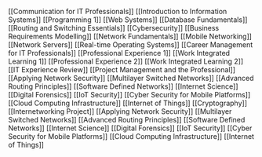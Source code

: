                                                                                                                                                                                                                                                                                                                                                                                                                                                                                                                                 [[Communication for IT Professionals]]
[[Introduction to Information Systems]] 
[[Programming 1]] 
[[Web Systems]]
[[Database Fundamentals]]
[[Routing and Switching Essentials]]
[[Cybersecurity]] 
[[Business Requirements Modelling]]
[[Network Fundamentals]] 
[[Mobile Networking]] 
[[Network Servers]] 
[[Real-time Operating Systems]] 
[[Career Management for IT Professionals]] 
[[Professional Experience 1]]
[[Work Integrated Learning 1]]
[[Professional Experience 2]]
[[Work Integrated Learning 2]]
[[IT Experience Review]]
[[Project Management and the Professional]]
[[Applying Network Security]]
[[Multilayer Switched Networks]]
[[Advanced Routing Principles]]
[[Software Defined Networks]]
[[Internet Science]]
[[Digital Forensics]] 
[[IoT Security]] 
[[Cyber Security for Mobile Platforms]]
[[Cloud Computing Infrastructure]]
[[Internet of Things]] 
[[Cryptography]] 
[[Internetworking Project]] 
[[Applying Network Security]]
[[Multilayer Switched Networks]]
[[Advanced Routing Principles]]
[[Software Defined Networks]]
[[Internet Science]]
[[Digital Forensics]]
[[IoT Security]]
[[Cyber Security for Mobile Platforms]]
[[Cloud Computing Infrastructure]]
[[Internet of Things]]                                                                                                                                                                                                                                                                                                                                                                                                                                                                                                                                                                                                                                                                                                  